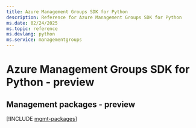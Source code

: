 ```yaml
---
title: Azure Management Groups SDK for Python
description: Reference for Azure Management Groups SDK for Python
ms.date: 02/24/2025
ms.topic: reference
ms.devlang: python
ms.service: managementgroups
---
```

# Azure Management Groups SDK for Python - preview

## Management packages - preview
[!INCLUDE [mgmt-packages](management-groups-mgmt-index.md)]